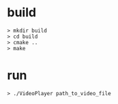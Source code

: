 # build

```
> mkdir build
> cd build
> cmake ..
> make 
```

# run
```
> ./VideoPlayer path_to_video_file
```
